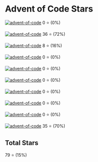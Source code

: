 # Advent of Code Stars

[![advent-of-code](https://img.shields.io/badge/Advent_of_Code-2024-F80046.svg)](https://adventofcode.com/2024)
0 ⭐️ (0%)

[![advent-of-code](https://img.shields.io/badge/Advent_of_Code-2023-F80046.svg)](https://adventofcode.com/2023)
36 ⭐️ (72%)

[![advent-of-code](https://img.shields.io/badge/Advent_of_Code-2022-F80046.svg)](https://adventofcode.com/2022)
8 ⭐️ (16%)

[![advent-of-code](https://img.shields.io/badge/Advent_of_Code-2021-F80046.svg)](https://adventofcode.com/2021)
0 ⭐️ (0%)

[![advent-of-code](https://img.shields.io/badge/Advent_of_Code-2020-F80046.svg)](https://adventofcode.com/2020)
0 ⭐️ (0%)

[![advent-of-code](https://img.shields.io/badge/Advent_of_Code-2019-F80046.svg)](https://adventofcode.com/2019)
0 ⭐️ (0%)

[![advent-of-code](https://img.shields.io/badge/Advent_of_Code-2018-F80046.svg)](https://adventofcode.com/2018)
0 ⭐️ (0%)

[![advent-of-code](https://img.shields.io/badge/Advent_of_Code-2017-F80046.svg)](https://adventofcode.com/2017)
0 ⭐️ (0%)

[![advent-of-code](https://img.shields.io/badge/Advent_of_Code-2016-F80046.svg)](https://adventofcode.com/2016)
0 ⭐️ (0%)

[![advent-of-code](https://img.shields.io/badge/Advent_of_Code-2015-F80046.svg)](https://adventofcode.com/2015)
35 ⭐️ (70%)

## Total Stars

79 ⭐️ (15%)

